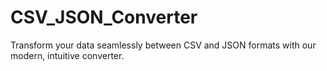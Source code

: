 # CSV_JSON_Converter

Transform your data seamlessly between CSV and JSON formats with our modern, intuitive converter.
